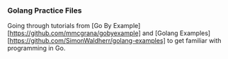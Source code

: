 ### Golang Practice Files

Going through tutorials from [Go By Example][https://github.com/mmcgrana/gobyexample] and [Golang Examples][https://github.com/SimonWaldherr/golang-examples] to get familiar with programming in Go. 